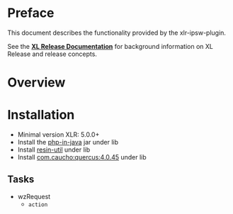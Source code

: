 # Preface #

This document describes the functionality provided by the xlr-ipsw-plugin.

See the **[XL Release Documentation](https://docs.xebialabs.com/xl-release/index.html)** for background information on XL Release and release concepts.

# Overview #

# Installation #

* Minimal version XLR: 5.0.0+
* Install the [php-in-java](https://github.com/jdewinne/php-in-java) jar under lib
* Install [resin-util](http://caucho.com/m2/com/caucho/resin-util/3.2.1/resin-util-3.2.1.jar) under lib
* Install [com.caucho:quercus:4.0.45](http://central.maven.org/maven2/com/caucho/quercus/4.0.45/quercus-4.0.45.jar) under lib

## Tasks ##
+ wzRequest
  * `action`